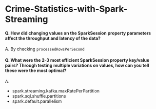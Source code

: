 # Crime-Statistics-with-Spark-Streaming
#### Q. How did changing values on the SparkSession property parameters affect the throughput and latency of the data? <br />
A. By checking `processedRowsPerSecond`<br />
#### Q. What were the 2-3 most efficient SparkSession property key/value pairs? Through testing multiple variations on values, how can you tell these were the most optimal?  <br />
A.
- spark.streaming.kafka.maxRatePerPartition
- spark.sql.shuffle.partitions
- spark.default.parallelism
